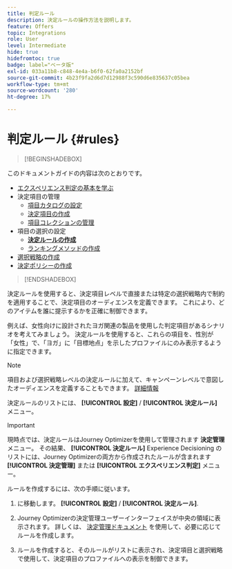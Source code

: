 ```yaml
---
title: 判定ルール
description: 決定ルールの操作方法を説明します。
feature: Offers
topic: Integrations
role: User
level: Intermediate
hide: true
hidefromtoc: true
badge: label="ベータ版"
exl-id: 033a11b8-c848-4e4a-b6f0-62fa0a2152bf
source-git-commit: 4b23f9fa2d6d7d12988f3c590d6e835637c05bea
workflow-type: tm+mt
source-wordcount: '280'
ht-degree: 17%

---
```


# 判定ルール {#rules}

>[!BEGINSHADEBOX]

このドキュメントガイドの内容は次のとおりです。

* [エクスペリエンス判定の基本を学ぶ](gs-experience-decisioning.md)
* 決定項目の管理
   * [項目カタログの設定](catalogs.md)
   * [決定項目の作成](items.md)
   * [項目コレクションの管理](collections.md)
* 項目の選択の設定
   * **[決定ルールの作成](rules.md)**
   * [ランキングメソッドの作成](ranking.md)
* [選択戦略の作成](selection-strategies.md)
* [決定ポリシーの作成](create-decision.md)

>[!ENDSHADEBOX]

決定ルールを使用すると、決定項目レベルで直接または特定の選択戦略内で制約を適用することで、決定項目のオーディエンスを定義できます。 これにより、どのアイテムを誰に提示するかを正確に制御できます。

例えば、女性向けに設計されたヨガ関連の製品を使用した判定項目があるシナリオを考えてみましょう。 決定ルールを使用すると、これらの項目を、性別が「女性」で、「ヨガ」に「目標地点」を示したプロファイルにのみ表示するように指定できます。

>[!NOTE]
>
>項目および選択戦略レベルの決定ルールに加えて、キャンペーンレベルで意図したオーディエンスを定義することもできます。 [詳細情報](../campaigns/create-campaign.md#audience)


決定ルールのリストには、 **[!UICONTROL 設定]** / **[!UICONTROL 決定ルール]** メニュー。

<!--![](assets/decision-rules-list.png)-->

>[!IMPORTANT]
>
>現時点では、決定ルールはJourney Optimizerを使用して管理されます **決定管理** メニュー。 その結果、 **[!UICONTROL 決定ルール]** Experience Decisioning のリストには、Journey Optimizerの両方から作成されたルールが含まれます **[!UICONTROL 決定管理]** または **[!UICONTROL エクスペリエンス判定]** メニュー。

ルールを作成するには、次の手順に従います。

1. に移動します。 **[!UICONTROL 設定]** / **[!UICONTROL 決定ルール]**.
1. Journey Optimizerの決定管理ユーザーインターフェイスが中央の領域に表示されます。 詳しくは、 [決定管理ドキュメント](../offers/offer-library/creating-decision-rules.md) を使用して、必要に応じてルールを作成します。

1. ルールを作成すると、そのルールがリストに表示され、決定項目と選択戦略で使用して、決定項目のプロファイルへの表示を制御できます。
